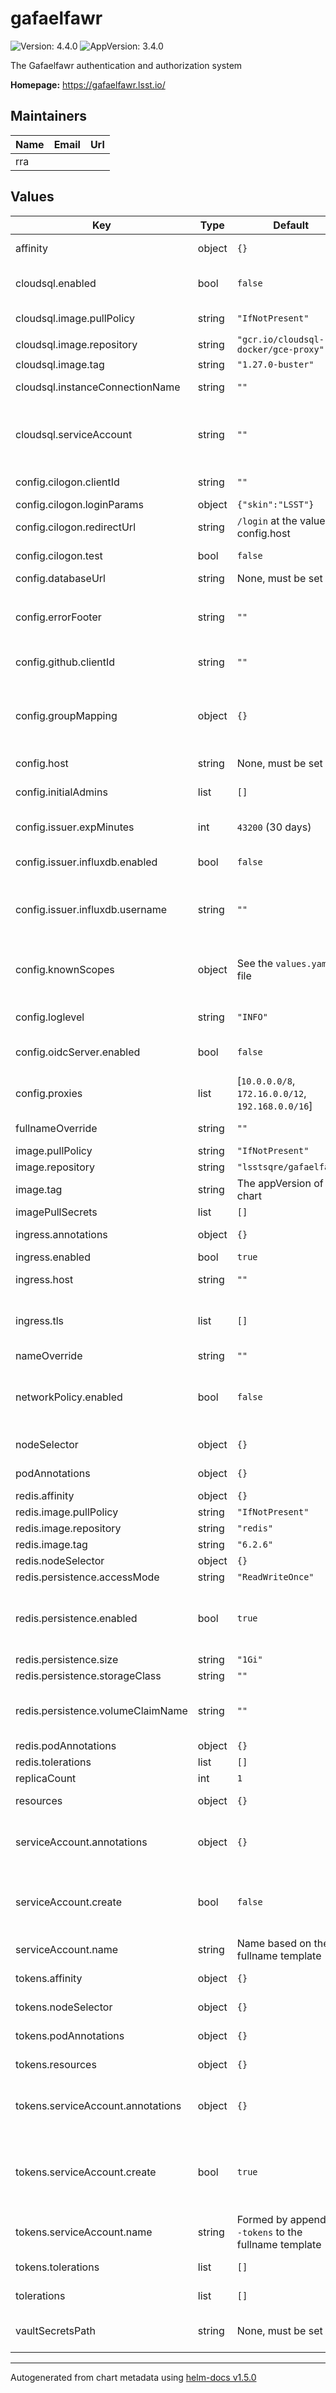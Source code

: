 # gafaelfawr

![Version: 4.4.0](https://img.shields.io/badge/Version-4.4.0-informational?style=flat-square) ![AppVersion: 3.4.0](https://img.shields.io/badge/AppVersion-3.4.0-informational?style=flat-square)

The Gafaelfawr authentication and authorization system

**Homepage:** <https://gafaelfawr.lsst.io/>

## Maintainers

| Name | Email | Url |
| ---- | ------ | --- |
| rra |  |  |

## Values

| Key | Type | Default | Description |
|-----|------|---------|-------------|
| affinity | object | `{}` | Affinity rules for the Gafaelfawr frontend pod |
| cloudsql.enabled | bool | `false` | Enable the Cloud SQL Auth Proxy sidecar, used with CloudSQL databases on Google Cloud |
| cloudsql.image.pullPolicy | string | `"IfNotPresent"` | Pull policy for Cloud SQL Auth Proxy images |
| cloudsql.image.repository | string | `"gcr.io/cloudsql-docker/gce-proxy"` | Cloud SQL Auth Proxy image to use |
| cloudsql.image.tag | string | `"1.27.0-buster"` | Cloud SQL Auth Proxy tag to use |
| cloudsql.instanceConnectionName | string | `""` | Instance connection name for a CloudSQL PostgreSQL instance |
| cloudsql.serviceAccount | string | `""` | The Google service account that has an IAM binding to the `gafaelfawr` and `gafaelfawr-tokens` Kubernetes service accounts and has the `cloudsql.client` role |
| config.cilogon.clientId | string | `""` | CILogon client ID. One and only one of this or config.github.clientId must be set. |
| config.cilogon.loginParams | object | `{"skin":"LSST"}` | Additional parameters to add |
| config.cilogon.redirectUrl | string | `/login` at the value of config.host | Return URL given to CILogon (must match the CILogon configuration) |
| config.cilogon.test | bool | `false` | Whether to use the test instance of CILogon |
| config.databaseUrl | string | None, must be set | URL for the PostgreSQL database |
| config.errorFooter | string | `""` | HTML footer to add to any login error page (inside a <p> tag). |
| config.github.clientId | string | `""` | GitHub client ID. One and only one of this or config.cilogon.clientId must be set. |
| config.groupMapping | object | `{}` | Defines a mapping of scopes to groups that provide that scope. Tokens from an OpenID Connect provider such as CILogon that include groups in an `isMemberOf` claim will be granted scopes based on this mapping. |
| config.host | string | None, must be set | Used to construct issuers and URLs. |
| config.initialAdmins | list | `[]` | Usernames to add as administrators when initializing a new database. Used only if there are no administrators. |
| config.issuer.expMinutes | int | `43200` (30 days) | Session length and token expiration (in minutes) |
| config.issuer.influxdb.enabled | bool | `false` | Whether to issue tokens for InfluxDB. If set to true, `influxdb-secret` must be set in the Gafaelfawr secret. |
| config.issuer.influxdb.username | string | `""` | If set, force all InfluxDB tokens to have that username instead of the authenticated identity of the user requesting a token |
| config.knownScopes | object | See the `values.yaml` file | Names and descriptions of all scopes in use. This is used to populate the new token creation page. Only scopes listed here will be options when creating a new token. |
| config.loglevel | string | `"INFO"` | Choose from the text form of Python logging levels |
| config.oidcServer.enabled | bool | `false` | Whether to support OpenID Connect clients. If set to true, `oidc-server-secrets` must be set in the Gafaelfawr secret. |
| config.proxies | list | [`10.0.0.0/8`, `172.16.0.0/12`, `192.168.0.0/16`] | List of netblocks used for internal Kubernetes IP addresses, used to determine the true client IP for logging |
| fullnameOverride | string | `""` | Override the full name for resources (includes the release name) |
| image.pullPolicy | string | `"IfNotPresent"` | Pull policy for the Gafaelfawr image |
| image.repository | string | `"lsstsqre/gafaelfawr"` | Gafaelfawr image to use |
| image.tag | string | The appVersion of the chart | Tag of Gafaelfawr image to use |
| imagePullSecrets | list | `[]` | Secret names to use for all Docker pulls |
| ingress.annotations | object | `{}` | Additional annotations to add to the ingress |
| ingress.enabled | bool | `true` | Whether to create an ingress |
| ingress.host | string | `""` | Hostname for the ingress. This should normally be the same as config.host. |
| ingress.tls | list | `[]` | Configures TLS for the ingress if needed. If multiple ingresses share the same hostname, only one of them needs a TLS configuration. |
| nameOverride | string | `""` | Override the base name for resources |
| networkPolicy.enabled | bool | `false` | Whether to restrict access to the Gafaelfawr service. Only enable if the ingress controller namespace is tagged with `gafaelfawr.lsst.io/ingress: "true"`. |
| nodeSelector | object | `{}` | Node selector rules for the Gafaelfawr frontend pod |
| podAnnotations | object | `{}` | Annotations for the Gafaelfawr frontend pod |
| redis.affinity | object | `{}` | Affinity rules for the Redis pod |
| redis.image.pullPolicy | string | `"IfNotPresent"` | Pull policy for the Redis image |
| redis.image.repository | string | `"redis"` | Redis image to use |
| redis.image.tag | string | `"6.2.6"` | Redis image tag to use |
| redis.nodeSelector | object | `{}` | Node selection rules for the Redis pod |
| redis.persistence.accessMode | string | `"ReadWriteOnce"` | Access mode of storage to request |
| redis.persistence.enabled | bool | `true` | Whether to persist Redis storage and thus tokens. Setting this to false will use `emptyDir` and reset all tokens on every restart. Only use this for a test deployment. |
| redis.persistence.size | string | `"1Gi"` | Amount of persistent storage to request |
| redis.persistence.storageClass | string | `""` | Class of storage to request |
| redis.persistence.volumeClaimName | string | `""` | Use an existing PVC, not dynamic provisioning. If this is set, the size, storageClass, and accessMode settings are ignored. |
| redis.podAnnotations | object | `{}` | Pod annotations for the Redis pod |
| redis.tolerations | list | `[]` | Tolerations for the Redis pod |
| replicaCount | int | `1` | Number of web frontend pods to start |
| resources | object | `{}` | Resource limits and requests for the Gafaelfawr frontend pod |
| serviceAccount.annotations | object | `{}` | Annotations to add to the service account. If CloudSQL is in use, the annotation specifying the Google service account will also be added. |
| serviceAccount.create | bool | `false` | Force creation of a service account. Normally, no service account is used or mounted. If CloudSQL is enabled, a service account is always created regardless of this value. |
| serviceAccount.name | string | Name based on the fullname template | Name of the service account to use |
| tokens.affinity | object | `{}` | Affinity rules for the token management pod |
| tokens.nodeSelector | object | `{}` | Node selection rules for the token management pod |
| tokens.podAnnotations | object | `{}` | Annotations for the token management pod |
| tokens.resources | object | `{}` | Resource limits and requests for the Gafaelfawr token management pod |
| tokens.serviceAccount.annotations | object | `{}` | Annotations to add to the service account. If CloudSQL is in use, the annotation specifying the Google service account will also be added. |
| tokens.serviceAccount.create | bool | `true` | Create a Kubernetes service account to use for token management with a cluster role that allows it to list, get, patch, and delete secrets in any namespace. Even if true, it is only created if tokens.secrets is non-empty. |
| tokens.serviceAccount.name | string | Formed by appending `-tokens` to the fullname template | Name of the service account to use |
| tokens.tolerations | list | `[]` | Tolerations for the token management pod |
| tolerations | list | `[]` | Tolerations for the Gafaelfawr frontend pod |
| vaultSecretsPath | string | None, must be set | Path to the Vault secret (`secret/k8s_operator/<host>/gafaelfawr`, for example) |

----------------------------------------------
Autogenerated from chart metadata using [helm-docs v1.5.0](https://github.com/norwoodj/helm-docs/releases/v1.5.0)
